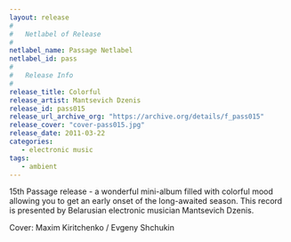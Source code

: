 ```yaml
---
layout: release
#
#   Netlabel of Release
#
netlabel_name: Passage Netlabel
netlabel_id: pass
#
#   Release Info
#
release_title: Colorful
release_artist: Mantsevich Dzenis
release_id: pass015
release_url_archive_org: "https://archive.org/details/f_pass015"
release_cover: "cover-pass015.jpg"
release_date: 2011-03-22
categories:
   - electronic music
tags:
   - ambient
---
```

15th Passage release - a wonderful mini-album filled with colorful mood allowing you to get an early onset of the long-awaited season. This record is presented by Belarusian electronic musician Mantsevich Dzenis.

Cover: Maxim Kiritchenko / Evgeny Shchukin


